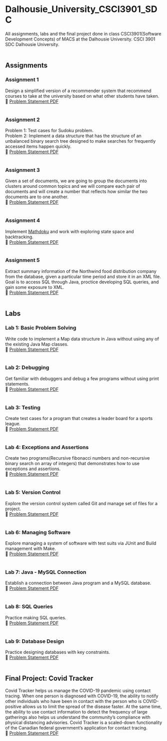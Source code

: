 # Dalhousie_University_CSCI3901_SDC
All assignments, labs and the final project done in class CSCI3901(Software Development Concepts) of MACS at the Dalhousie University. CSCI 3901 SDC Dalhousie University.
<br/>
<br/>
## Assignments
### Assignment 1
Design a simplified version of a recommender system that recommend courses to take at the university based on what other students have taken.<br/>
📄 [Problem Statement PDF](https://github.com/dhrumil29796/Dalhousie_University_CSCI3901_SDC/blob/main/Assignment1/Assignment1_Instructions.pdf)<br/>
<br/>
### Assignment 2
Problem 1: Test cases for Sudoku problem.<br/>
Problem 2: Implement a data structure that has the structure of an unbalanced binary search tree designed to make searches for frequently accessed items happen quickly.<br/>
📄 [Problem Statement PDF](https://github.com/dhrumil29796/Dalhousie_University_CSCI3901_SDC/blob/main/Assignment2/Assignment2_Instructions.pdf)<br/>
<br/>
### Assignment 3
Given a set of documents, we are going to group the documents into clusters around common topics and we will compare each pair of documents and will create a number that reflects how similar the two documents are to one another.<br/>
📄 [Problem Statement PDF](https://github.com/dhrumil29796/Dalhousie_University_CSCI3901_SDC/blob/main/Assignment3/Assignment3_Instructions.pdf)<br/>
<br/>
### Assignment 4
Implement [Mathdoku](http://www.mathdoku.com/) and work with exploring state space and backtracking.<br/>
📄 [Problem Statement PDF](https://github.com/dhrumil29796/Dalhousie_University_CSCI3901_SDC/blob/main/Assignment4/Assignment4_Instructions.pdf)<br/>
<br/>
### Assignment 5
Extract summary information of the Northwind food distribution company from the database, given a particular time period and store it in an XML file. Goal is to access SQL through Java, proctice developing SQL queries, and gain some exposure to XML.<br/>
📄 [Problem Statement PDF](https://github.com/dhrumil29796/Dalhousie_University_CSCI3901_SDC/blob/main/Assignment5/Assignment5_Instructions.pdf)<br/>
<br/>
## Labs
### Lab 1: Basic Problem Solving
Write code to implement a Map data structure in Java without using any of the existing Java Map classes.<br/>
📄 [Problem Statement PDF](https://github.com/dhrumil29796/Dalhousie_University_CSCI3901_SDC/blob/main/Lab1/Lab1_Instructions.pdf)<br/>
<br/>
### Lab 2: Debugging
Get familiar with debuggers and debug a few programs without using print statements.<br/>
📄 [Problem Statement PDF](https://github.com/dhrumil29796/Dalhousie_University_CSCI3901_SDC/blob/main/Lab2/Lab2_Instructions.pdf)<br/>
<br/>
### Lab 3: Testing
Create test cases for a program that creates a leader board for a sports league.<br/>
📄 [Problem Statement PDF](https://github.com/dhrumil29796/Dalhousie_University_CSCI3901_SDC/blob/main/Lab3/Lab3_Instructions.pdf)<br/>
<br/>
### Lab 4: Exceptions and Assertions
Create two programs(Recursive fibonacci numbers and non-recursive binary search on array of integers) that demonstrates how to use exceptions and assertions.</br>
📄 [Problem Statement PDF](https://github.com/dhrumil29796/Dalhousie_University_CSCI3901_SDC/blob/main/Lab4/Lab4_Instructions.pdf)<br/>
<br/>
### Lab 5: Version Control
Explore the version control system called Git and manage set of files for a project.<br/>
📄 [Problem Statement PDF](https://github.com/dhrumil29796/Dalhousie_University_CSCI3901_SDC/blob/main/Lab5/Lab5_Instructions.pdf)<br/>
<br/>
### Lab 6: Managing Software
Explore managing a system of software with test suits via JUnit and Build management with Make.</br>
📄 [Problem Statement PDF](https://github.com/dhrumil29796/Dalhousie_University_CSCI3901_SDC/blob/main/Lab6/Lab6_Instructions.pdf)<br/>
<br/>
### Lab 7: Java - MySQL Connection
Establish a connection between Java program and a MySQL database.<br/>
📄 [Problem Statement PDF](https://github.com/dhrumil29796/Dalhousie_University_CSCI3901_SDC/blob/main/Lab7/Lab7_Instructions.pdf)<br/>
<br/>
### Lab 8: SQL Queries
Practice making SQL queries.<br/>
📄 [Problem Statement PDF](https://github.com/dhrumil29796/Dalhousie_University_CSCI3901_SDC/blob/main/Lab8/Lab8_Instructions.pdf)<br/>
<br/>
### Lab 9: Database Design
Practice designing databases with key constraints.</br>
📄 [Problem Statement PDF](https://github.com/dhrumil29796/Dalhousie_University_CSCI3901_SDC/blob/main/Lab9/Lab9_Instructions.pdf)<br/>
<br/>
## Final Project: Covid Tracker
Covid Tracker helps us manage the COVID-19 pandemic using contact tracing. When one person is diagnosed with COVID-19, the ability to notify other individuals who have been in contact with the person who is COVID-positive allows us to limit the spread of the disease faster. At the same time, the ability to use contact information to detect the frequency of large gatherings also helps us understand the community’s compliance with physical distancing advisories. Covid Tracker is a scaled-down functionality of the Canadian federal government’s application for contact tracing.</br>
📄 [Problem Statement PDF](https://github.com/dhrumil29796/Dalhousie_University_CSCI3901_SDC/blob/main/Final_Project/Final_project.pdf)<br/>
<br/>
